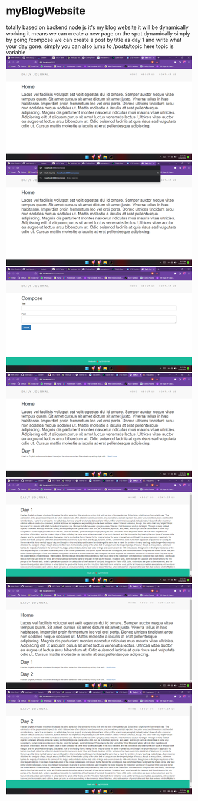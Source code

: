 # myBlogWebsite
totally based on backend node js
it's my blog website it will be dynamically working it means we can create a new page on the spot dynamically
simply by going     /compose we can create a post by title as day 1 and write what your day gone.
simply you can also jump to /posts/topic here topic is variable
<img src="https://github.com/shubham21155102/onlyimages/blob/main/Screenshot%20(554).png?raw=true">
<img src="https://github.com/shubham21155102/onlyimages/blob/main/Screenshot%20(555).png?raw=true">
<img src="https://github.com/shubham21155102/onlyimages/blob/main/Screenshot%20(556).png?raw=true">
<img src="https://github.com/shubham21155102/onlyimages/blob/main/Screenshot%20(557).png?raw=true">
<img src="https://github.com/shubham21155102/onlyimages/blob/main/Screenshot%20(558).png?raw=true">
<img src="https://github.com/shubham21155102/onlyimages/blob/main/Screenshot%20(559).png?raw=true">
<img src="https://github.com/shubham21155102/onlyimages/blob/main/Screenshot%20(560).png?raw=true">
